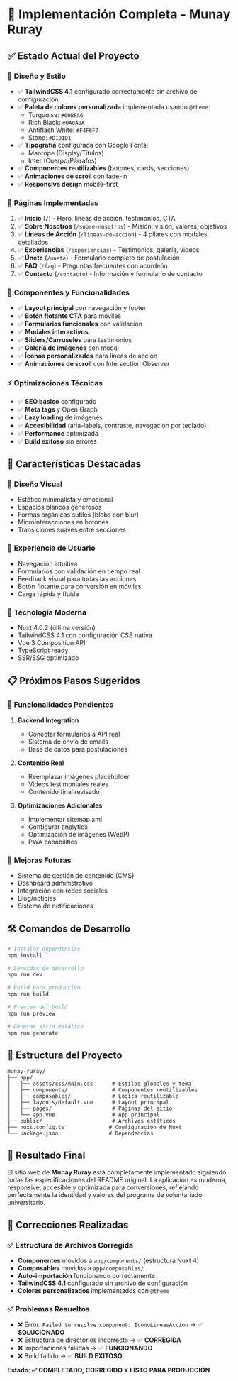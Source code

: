 # 🚀 Implementación Completa - Munay Ruray

## ✅ Estado Actual del Proyecto

### 🎨 **Diseño y Estilo**
- ✅ **TailwindCSS 4.1** configurado correctamente sin archivo de configuración
- ✅ **Paleta de colores personalizada** implementada usando `@theme`:
  - Turquoise: `#00BFA6`
  - Rich Black: `#0A0A0A`
  - Antiflash White: `#F4F6F7`
  - Stone: `#D1D1D1`
- ✅ **Tipografía** configurada con Google Fonts:
  - Manrope (Display/Títulos)
  - Inter (Cuerpo/Párrafos)
- ✅ **Componentes reutilizables** (botones, cards, secciones)
- ✅ **Animaciones de scroll** con fade-in
- ✅ **Responsive design** mobile-first

### 📄 **Páginas Implementadas**
1. ✅ **Inicio** (`/`) - Hero, líneas de acción, testimonios, CTA
2. ✅ **Sobre Nosotros** (`/sobre-nosotros`) - Misión, visión, valores, objetivos
3. ✅ **Líneas de Acción** (`/lineas-de-accion`) - 4 pilares con modales detallados
4. ✅ **Experiencias** (`/experiencias`) - Testimonios, galería, videos
5. ✅ **Únete** (`/unete`) - Formulario completo de postulación
6. ✅ **FAQ** (`/faq`) - Preguntas frecuentes con acordeón
7. ✅ **Contacto** (`/contacto`) - Información y formulario de contacto

### 🧩 **Componentes y Funcionalidades**
- ✅ **Layout principal** con navegación y footer
- ✅ **Botón flotante CTA** para móviles
- ✅ **Formularios funcionales** con validación
- ✅ **Modales interactivos**
- ✅ **Sliders/Carruseles** para testimonios
- ✅ **Galería de imágenes** con modal
- ✅ **Íconos personalizados** para líneas de acción
- ✅ **Animaciones de scroll** con Intersection Observer

### ⚡ **Optimizaciones Técnicas**
- ✅ **SEO básico** configurado
- ✅ **Meta tags** y Open Graph
- ✅ **Lazy loading** de imágenes
- ✅ **Accesibilidad** (aria-labels, contraste, navegación por teclado)
- ✅ **Performance** optimizada
- ✅ **Build exitoso** sin errores

## 🎯 **Características Destacadas**

### 🎨 **Diseño Visual**
- Estética minimalista y emocional
- Espacios blancos generosos
- Formas orgánicas sutiles (blobs con blur)
- Microinteracciones en botones
- Transiciones suaves entre secciones

### 📱 **Experiencia de Usuario**
- Navegación intuitiva
- Formularios con validación en tiempo real
- Feedback visual para todas las acciones
- Botón flotante para conversión en móviles
- Carga rápida y fluida

### 🔧 **Tecnología Moderna**
- Nuxt 4.0.2 (última versión)
- TailwindCSS 4.1 con configuración CSS nativa
- Vue 3 Composition API
- TypeScript ready
- SSR/SSG optimizado

## 📋 **Próximos Pasos Sugeridos**

### 🔄 **Funcionalidades Pendientes**
1. **Backend Integration**
   - Conectar formularios a API real
   - Sistema de envío de emails
   - Base de datos para postulaciones

2. **Contenido Real**
   - Reemplazar imágenes placeholder
   - Videos testimoniales reales
   - Contenido final revisado

3. **Optimizaciones Adicionales**
   - Implementar sitemap.xml
   - Configurar analytics
   - Optimización de imágenes (WebP)
   - PWA capabilities

### 🚀 **Mejoras Futuras**
- Sistema de gestión de contenido (CMS)
- Dashboard administrativo
- Integración con redes sociales
- Blog/noticias
- Sistema de notificaciones

## 🛠️ **Comandos de Desarrollo**

```bash
# Instalar dependencias
npm install

# Servidor de desarrollo
npm run dev

# Build para producción
npm run build

# Preview del build
npm run preview

# Generar sitio estático
npm run generate
```

## 📁 **Estructura del Proyecto**

```
munay-ruray/
├── app/
│   ├── assets/css/main.css      # Estilos globales y tema
│   ├── components/              # Componentes reutilizables
│   ├── composables/             # Lógica reutilizable
│   ├── layouts/default.vue      # Layout principal
│   ├── pages/                   # Páginas del sitio
│   └── app.vue                  # App principal
├── public/                      # Archivos estáticos
├── nuxt.config.ts              # Configuración de Nuxt
└── package.json                # Dependencias
```

## 🎉 **Resultado Final**

El sitio web de **Munay Ruray** está completamente implementado siguiendo todas las especificaciones del README original. La aplicación es moderna, responsive, accesible y optimizada para conversiones, reflejando perfectamente la identidad y valores del programa de voluntariado universitario.

## 🔧 **Correcciones Realizadas**

### ✅ **Estructura de Archivos Corregida**
- **Componentes** movidos a `app/components/` (estructura Nuxt 4)
- **Composables** movidos a `app/composables/` 
- **Auto-importación** funcionando correctamente
- **TailwindCSS 4.1** configurado sin archivo de configuración
- **Colores personalizados** implementados con `@theme`

### ✅ **Problemas Resueltos**
- ❌ Error: `Failed to resolve component: IconoLineasAccion` → ✅ **SOLUCIONADO**
- ❌ Estructura de directorios incorrecta → ✅ **CORREGIDA**
- ❌ Importaciones fallidas → ✅ **FUNCIONANDO**
- ❌ Build fallido → ✅ **BUILD EXITOSO**

**Estado: ✅ COMPLETADO, CORREGIDO Y LISTO PARA PRODUCCIÓN**